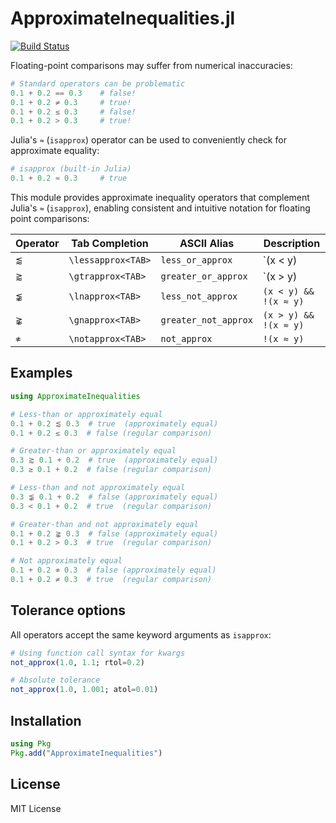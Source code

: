 # ApproximateInequalities.jl

[![Build Status](https://github.com/rajgoel/ApproximateInequalities.jl/workflows/CI/badge.svg)](https://github.com/rajgoel/ApproximateInequalities.jl/actions)

Floating-point comparisons may suffer from numerical inaccuracies:

```julia
# Standard operators can be problematic
0.1 + 0.2 == 0.3    # false! 
0.1 + 0.2 ≠ 0.3     # true!
0.1 + 0.2 ≤ 0.3     # false!
0.1 + 0.2 > 0.3     # true!
```

 Julia's `≈` (`isapprox`) operator can be used to conveniently check for approximate equality:
```julia
# isapprox (built-in Julia)
0.1 + 0.2 ≈ 0.3     # true 
```

This module provides approximate inequality operators that complement Julia's `≈` (`isapprox`), enabling consistent and intuitive notation for floating point comparisons:


| Operator | Tab Completion     | ASCII Alias          | Description                |
|----------|--------------------|----------------------|----------------------------|
|    `⪅`   | `\lessapprox<TAB>` | `less_or_approx`     | `(x < y) || (x ≈ y)`       |
|    `⪆`   | `\gtrapprox<TAB>`  | `greater_or_approx`  | `(x > y) || (x ≈ y)`       |
|    `⪉`   | `\lnapprox<TAB>`   | `less_not_approx`    | `(x < y) && !(x ≈ y)`      |
|    `⪊`   | `\gnapprox<TAB>`   | `greater_not_approx` | `(x > y) && !(x ≈ y)`      |
|    `≉`   | `\notapprox<TAB>`  | `not_approx`         | `!(x ≈ y)`                 |


## Examples

```julia
using ApproximateInequalities

# Less-than or approximately equal
0.1 + 0.2 ⪅ 0.3  # true  (approximately equal)
0.1 + 0.2 ≤ 0.3  # false (regular comparison)

# Greater-than or approximately equal  
0.3 ⪆ 0.1 + 0.2  # true  (approximately equal)
0.3 ≥ 0.1 + 0.2  # false (regular comparison)

# Less-than and not approximately equal
0.3 ⪉ 0.1 + 0.2  # false (approximately equal)
0.3 < 0.1 + 0.2  # true  (regular comparison)

# Greater-than and not approximately equal
0.1 + 0.2 ⪊ 0.3  # false (approximately equal)  
0.1 + 0.2 > 0.3  # true  (regular comparison)

# Not approximately equal
0.1 + 0.2 ≉ 0.3  # false (approximately equal)
0.1 + 0.2 ≠ 0.3  # true  (regular comparison)
```

## Tolerance options

All operators accept the same keyword arguments as `isapprox`:

```julia
# Using function call syntax for kwargs
not_approx(1.0, 1.1; rtol=0.2)

# Absolute tolerance
not_approx(1.0, 1.001; atol=0.01)
```

## Installation

```julia
using Pkg
Pkg.add("ApproximateInequalities")
```

## License

MIT License
